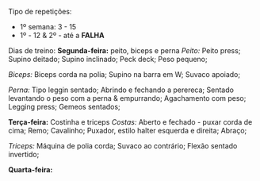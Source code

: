 Tipo de repetições:
- 1º semana: 3 - 15
- 1º - 12 & 2º - até a **FALHA**

Dias de treino:
**Segunda-feira:** peito, biceps e perna
*Peito:*
Peito press;
Supino deitado;
Supino inclinado;
Peck deck;
Peso pequeno;

*Biceps:*
Biceps corda na polia;
Supino na barra em W;
Suvaco apoiado;

*Perna:*
Tipo leggin sentado;
Abrindo e fechando a perereca;
Sentado levantando o peso com a perna & empurrando;
Agachamento com peso;
Legging press;
Gemeos sentados;

**Terça-feira:** Costinha e triceps
*Costas:*
Aberto e fechado - puxar corda de cima;
Remo;
Cavalinho;
Puxador, estilo halter esquerda e direita;
Abraço;

*Triceps:*
Máquina de polia corda;
Suvaco ao contrário;
Flexão sentado invertido;

**Quarta-feira:**
